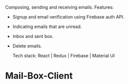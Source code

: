 Composing, sending and receiving emails.
Features:

* Signup and email verification using Firebase auth API.
* Indicating emails that are unread.
* Inbox and sent box.
* Delete emails.


  Tech stack: React | Redux | Firebase | Material UI



# Mail-Box-Client
